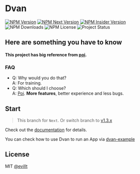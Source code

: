 # Dvan

[![NPM Version](https://flat.badgen.net/npm/v/dvan?icon=npm)](https://npmjs.com/package/dvan)
[![NPM Next Version](https://flat.badgen.net/npm/v/dvan/next?icon=npm)](https://npmjs.com/package/dvan/v/next)
[![NPM Insider Version](https://flat.badgen.net/npm/v/dvan/insider?icon=npm)](https://npmjs.com/package/dvan/v/insider)
![NPM Downloads](https://flat.badgen.net/npm/dt/dvan)
![NPM License](https://flat.badgen.net/npm/license/dvan)
![Project Status](https://flat.badgen.net/badge/status/alpha/yellow)

## Here are something you have to know

#### This project has big reference from [poi](https://github.com/egoist/poi).

### FAQ
- Q: Why would you do that?  
  A: For training.
- Q: Which should I choose?  
  A: [Poi](https://github.com/egoist/poi). **More features**, better experience and less bugs.

## Start

> This branch for `Next`. Or switch branch to [v1.3.x](https://github.com/evillt/dvan/tree/v1.3.x)

Check out the [documentation](https://dvan.js.org) for details.

You can check how to use Dvan to run an App via [dvan-example](https://github.com/dvanjs/dvan-example)

## License
MIT [@evillt](https://github.com/evillt)
